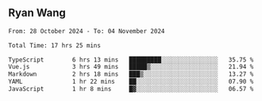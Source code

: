 ## Ryan Wang

<!--START_SECTION:waka-->

```txt
From: 28 October 2024 - To: 04 November 2024

Total Time: 17 hrs 25 mins

TypeScript        6 hrs 13 mins   █████████░░░░░░░░░░░░░░░░   35.75 %
Vue.js            3 hrs 49 mins   █████▒░░░░░░░░░░░░░░░░░░░   21.94 %
Markdown          2 hrs 18 mins   ███▒░░░░░░░░░░░░░░░░░░░░░   13.27 %
YAML              1 hr 22 mins    ██░░░░░░░░░░░░░░░░░░░░░░░   07.90 %
JavaScript        1 hr 8 mins     █▓░░░░░░░░░░░░░░░░░░░░░░░   06.57 %
```

<!--END_SECTION:waka-->
